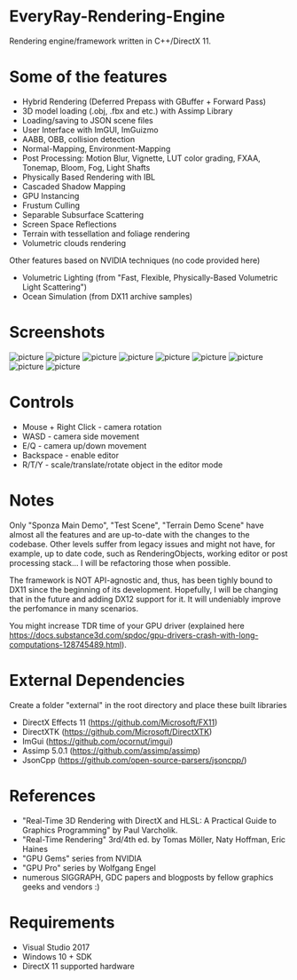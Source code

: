 # EveryRay-Rendering-Engine
Rendering engine/framework written in C++/DirectX 11. 

# Some of the features
- Hybrid Rendering (Deferred Prepass with GBuffer + Forward Pass)
- 3D model loading (.obj, .fbx and etc.) with Assimp Library
- Loading/saving to JSON scene files
- User Interface with ImGUI, ImGuizmo
- AABB, OBB, collision detection
- Normal-Mapping, Environment-Mapping
- Post Processing: Motion Blur, Vignette, LUT color grading, FXAA, Tonemap, Bloom, Fog, Light Shafts
- Physically Based Rendering with IBL
- Cascaded Shadow Mapping
- GPU Instancing
- Frustum Culling
- Separable Subsurface Scattering
- Screen Space Reflections
- Terrain with tessellation and foliage rendering
- Volumetric clouds rendering

Other features based on NVIDIA techniques (no code provided here)
- Volumetric Lighting (from "Fast, Flexible, Physically-Based Volumetric Light Scattering")
- Ocean Simulation (from DX11 archive samples)

# Screenshots

![picture](screenshots/EveryRayTerrain.png)
![picture](screenshots/EveryRayEditor.png)
![picture](screenshots/EveryRayPBR.png)
![picture](screenshots/EveryRayInstancing.png)
![picture](screenshots/EveryRaySSSS.png)
![picture](screenshots/EveryRayWater.png)
![picture](screenshots/EveryRayCollisionDetection.png)
![picture](screenshots/EveryRaySSR.png)
![picture](screenshots/EveryRayTestScene.png)

# Controls
- Mouse + Right Click - camera rotation
- WASD - camera side movement
- E/Q - camera up/down movement
- Backspace - enable editor
- R/T/Y - scale/translate/rotate object in the editor mode

# Notes
Only "Sponza Main Demo", "Test Scene", "Terrain Demo Scene" have almost all the features and are up-to-date with the changes to the codebase. Other levels suffer from legacy issues and might not have, for example, up to date code, such as RenderingObjects, working editor or post processing stack... I will be refactoring those when possible. 

The framework is NOT API-agnostic and, thus, has been tighly bound to DX11 since the beginning of its development. Hopefully, I will be changing that in the future and adding DX12 support for it. It will undeniably improve the perfomance in many scenarios. 

You might increase TDR time of your GPU driver (explained here https://docs.substance3d.com/spdoc/gpu-drivers-crash-with-long-computations-128745489.html).

# External Dependencies
Create a folder "external" in the root directory and place these built libraries
- DirectX Effects 11 (https://github.com/Microsoft/FX11)
- DirectXTK (https://github.com/Microsoft/DirectXTK)
- ImGui (https://github.com/ocornut/imgui)
- Assimp 5.0.1 (https://github.com/assimp/assimp)
- JsonCpp (https://github.com/open-source-parsers/jsoncpp/)

# References
- "Real-Time 3D Rendering with DirectX and HLSL: A Practical Guide to Graphics Programming" by Paul Varcholik.
- "Real-Time Rendering" 3rd/4th ed. by Tomas Möller, Naty Hoffman, Eric Haines
- "GPU Gems" series from NVIDIA
- "GPU Pro" series by Wolfgang Engel
- numerous SIGGRAPH, GDC papers and blogposts by fellow graphics geeks and vendors :)
 
# Requirements
- Visual Studio 2017
- Windows 10 + SDK
- DirectX 11 supported hardware

